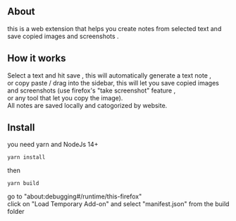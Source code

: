 ## About

this is a web extension that helps you create notes from selected text and save copied images and screenshots .

## How it works

Select a text and hit save , this will automatically generate a text note ,  
or copy paste / drag into the sidebar, this will let you save copied images and screenshots (use firefox's "take screenshot" feature ,  
or any tool that let you copy the image).  
All notes are saved locally and catogorized by website.

## Install

you need yarn and NodeJs 14+

```
yarn install
```

then

```
yarn build
```

go to "about:debugging#/runtime/this-firefox"  
click on "Load Temporary Add-on" and select "manifest.json" from the build folder
